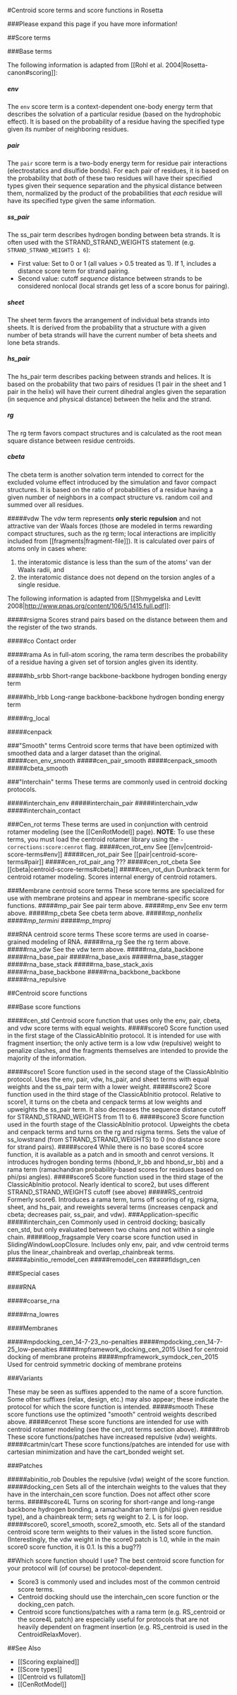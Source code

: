 #Centroid score terms and score functions in Rosetta

###Please expand this page if you have more information!

##Score terms

###Base terms

The following information is adapted from [[Rohl et al. 2004|Rosetta-canon#scoring]]:


##### env
The `env` score term is a context-dependent one-body energy term that describes the solvation of a particular residue (based on the hydrophobic effect). It is based on the probability of a residue having the specified type given its number of neighboring residues.

##### pair
The `pair` score term is a two-body energy term for residue pair interactions (electrostatics and disulfide bonds). For each pair of residues, it is based on the probability that *both* of these two residues will have their specified types given their sequence separation and the physical distance between them, normalized by the product of the probabilities that *each* residue will have its specified type given the same information.

##### ss_pair
The ss_pair term describes hydrogen bonding between beta strands. 
It is often used with the STRAND_STRAND_WEIGHTS statement (e.g. `STRAND_STRAND_WEIGHTS 1 6`):
* First value:  Set to 0 or 1 (all values > 0.5 treated as 1). If 1, includes a distance score term for strand pairing. 
* Second value: cutoff *sequence* distance between strands to be considered nonlocal (local strands get less of a score bonus for pairing).

##### sheet
The sheet term favors the arrangement of individual beta strands into sheets. It is derived from the probability that a structure with a given number of beta strands will have the current number of beta sheets and lone beta strands.

##### hs_pair
The hs_pair term describes packing between strands and helices. It is based on the probability that two pairs of residues (1 pair in the sheet and 1 pair in the helix) will have their current dihedral angles given the separation (in sequence and physical distance) between the helix and the strand.

##### rg
The rg term favors compact structures and is calculated as the root mean square distance between residue centroids.

##### cbeta
The cbeta term is another solvation term intended to correct for the excluded volume effect introduced by the simulation and favor compact structures. It is based on the ratio of probabilities of a residue having a given number of neighbors in a compact structure vs. random coil and summed over all residues.

#####vdw
The vdw term represents **only steric repulsion** and not attractive van der Waals forces (those are modeled in terms rewarding compact structures, such as the rg term; local interactions are implicitly included from [[fragments|fragment-file]]). It is calculated over pairs of atoms only in cases where:
1. the interatomic distance is less than the sum of the atoms' van der Waals radii, and 
2. the interatomic distance does not depend on the torsion angles of a single residue.



The following information is adapted from [[Shmygelska and Levitt 2008|http://www.pnas.org/content/106/5/1415.full.pdf]]:

#####rsigma
Scores strand pairs based on the distance between them and the register of the two strands.


#####co
Contact order


#####rama
As in full-atom scoring, the rama term describes the probability of a residue having a given set of torsion angles given its identity.


#####hb_srbb
Short-range backbone-backbone hydrogen bonding energy term

#####hb_lrbb
Long-range backbone-backbone hydrogen bonding energy term

#####rg_local

#####cenpack



###"Smooth" terms
Centroid score terms that have been optimized with smoothed data and a larger dataset than the original.
#####cen_env_smooth
#####cen_pair_smooth
#####cenpack_smooth
#####cbeta_smooth

###"Interchain" terms
These terms are commonly used in centroid docking protocols.

#####interchain_env
#####interchain_pair
#####interchain_vdw
#####interchain_contact

###Cen_rot terms
These terms are used in conjunction with centroid rotamer modeling (see the [[CenRotModel]] page). **NOTE**: To use these terms, you must load the centroid rotamer library using the `-corrections:score:cenrot` flag.
#####cen_rot_env
See [[env|centroid-score-terms#env]]
#####cen_rot_pair
See [[pair|centroid-score-terms#pair]]
#####cen_rot_pair_ang
???
#####cen_rot_cbeta
See [[cbeta|centroid-score-terms#cbeta]]
#####cen_rot_dun
Dunbrack term for centroid rotamer modeling. Scores internal energy of centroid rotamers.


###Membrane centroid score terms
These score terms are specialized for use with membrane proteins and appear in membrane-specific score functions.
#####mp_pair
See pair term above.
#####mp_env
See env term above.
#####mp_cbeta
See cbeta term above.
#####*mp_nonhelix*
#####*mp_termini*
#####*mp_tmproj*

###RNA centroid score terms
These score terms are used in coarse-grained modeling of RNA.
#####rna_rg
See the rg term above.
#####rna_vdw
See the vdw term above.
#####rna_data_backbone
#####rna_base_pair
#####rna_base_axis
#####rna_base_stagger
#####rna_base_stack
#####rna_base_stack_axis
#####rna_base_backbone
#####rna_backbone_backbone
#####rna_repulsive

##Centroid score functions

###Base score functions

#####cen_std
Centroid score function that uses only the env, pair, cbeta, and vdw score terms with equal weights. 
#####score0
Score function used in the first stage of the ClassicAbInitio protocol. It is intended for use with fragment insertion; the only active term is a low vdw (repulsive) weight to penalize clashes, and the fragments themselves are intended to provide the majority of the information.

#####score1
Score function used in the second stage of the ClassicAbInitio protocol. Uses the env, pair, vdw, hs_pair, and sheet terms with equal weights and the ss_pair term with a lower weight.
#####score2
Score function used in the third stage of the ClassicAbInitio protocol. Relative to score1, it turns on the cbeta and cenpack terms at low weights and upweights the ss_pair term. It also decreases the sequence distance cutoff for STRAND_STRAND_WEIGHTS from 11 to 6.
#####score3
Score function used in the fourth stage of the ClassicAbInitio protocol. Upweights the cbeta and cenpack terms and turns on the rg and rsigma terms. Sets the value of ss_lowstrand (from STRAND_STRAND_WEIGHTS) to 0 (no distance score for strand pairs).
#####score4
While there is no base score4 score function, it is available as a patch and in smooth and cenrot versions. It introduces hydrogen bonding terms (hbond_lr_bb and hbond_sr_bb) and a rama term (ramachandran probability-based scores for residues based on phi/psi angles).
#####score5
Score function used in the third stage of the ClassicAbInitio protocol. Nearly identical to score2, but uses different STRAND_STRAND_WEIGHTS cutoff (see above)
#####RS_centroid
Formerly score6. Introduces a rama term, turns off scoring of rg, rsigma, sheet, and hs_pair, and reweights several terms (increases cenpack and cbeta; decreases pair, ss_pair, and vdw).
###Application-specific
#####interchain_cen
Commonly used in centroid docking; basically cen_std, but only evaluated between two chains and not within a single chain.
#####loop_fragsample
Very coarse score function used in SlidingWindowLoopClosure. Includes only env, pair, and vdw centroid terms plus the linear_chainbreak and overlap_chainbreak terms.
#####abinitio_remodel_cen
#####remodel_cen
#####fldsgn_cen

###Special cases

####RNA

#####coarse_rna

#####rna_lowres

####Membranes

#####mpdocking_cen_14-7-23_no-penalties
#####mpdocking_cen_14-7-25_low-penalties
#####mpframework_docking_cen_2015
Used for centroid docking of membrane proteins
#####mpframework_symdock_cen_2015
Used for centroid symmetric docking of membrane proteins

###Variants

These may be seen as suffixes appended to the name of a score function. Some other suffixes (relax, design, etc.) may also appear; these indicate the protocol for which the score function is intended.
#####smooth
These score functions use the optimized "smooth" centroid weights described above.
#####cenrot
These score functions are intended for use with centroid rotamer modeling (see the cen_rot terms section above).
#####rob
These score functions/patches have increased repulsive (vdw) weights.
#####cartmin/cart
These score functions/patches are intended for use with cartesian minimization and have the cart_bonded weight set.

###Patches

#####abinitio_rob
Doubles the repulsive (vdw) weight of the score function.
#####docking_cen
Sets all of the interchain weights to the values that they have in the interchain_cen score function. Does not affect other score terms.
#####score4L
Turns on scoring for short-range and long-range backbone hydrogen bonding, a ramachandran term (phi/psi given residue type), and a chainbreak term; sets rg weight to 2. L is for loop.
#####score0, score1_smooth, score2_smooth, etc.
Sets all of the standard centroid score term weights to their values in the listed score function. (Interestingly, the vdw weight in the score0 patch is 1.0, while in the main score0 score function, it is 0.1. Is this a bug??)


##Which score function should I use?
The best centroid score function for your protocol will (of course) be protocol-dependent.
* Score3 is commonly used and includes most of the common centroid score terms. 
* Centroid docking should use the interchain_cen score function or the docking_cen patch. 
* Centroid score functions/patches with a rama term (e.g. RS_centroid or the score4L patch) are especially useful for protocols that are not heavily dependent on fragment insertion (e.g. RS_centroid is used in the CentroidRelaxMover).





##See Also

* [[Scoring explained]]
* [[Score types]]
* [[Centroid vs fullatom]]
* [[CenRotModel]]